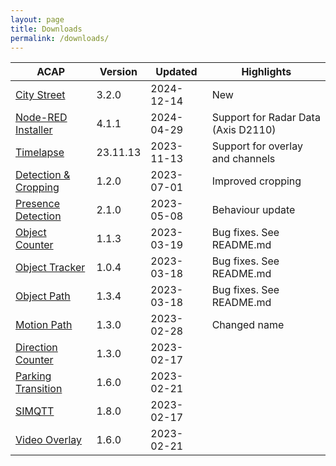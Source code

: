 ```yaml
---
layout: page
title: Downloads
permalink: /downloads/
---
```


|ACAP | Version| Updated | Highlights |
|------------------------ |---------- |------------ |-------------------------- |
|[City Street](https://www.dropbox.com/scl/fi/y5l64crciad3owm9rz56x/NodeRed-Installer.zip?rlkey=ncu7l5gm994rr3bo6nkyf1yz9&dl=1) |3.2.0 |2024-12-14 | New |
|[Node-RED Installer](https://www.dropbox.com/scl/fi/y5l64crciad3owm9rz56x/NodeRed-Installer.zip?rlkey=ncu7l5gm994rr3bo6nkyf1yz9&dl=1) |4.1.1 |2024-04-29 | Support for Radar Data (Axis D2110) |
|[Timelapse](https://www.dropbox.com/scl/fi/rn16ov9jcwf5yvycx2dg0/TimelapseMe.zip?rlkey=tp0nb7jgh459z7twyej095tlu&dl=1) |23.11.13 |2023-11-13 | Support for overlay and channels |
|[Detection & Cropping](https://www.dropbox.com/s/r8znlaoa0vzgf7u/Detection.zip?dl=1) |1.2.0 |2023-07-01 | Improved cropping |
|[Presence Detection](https://www.dropbox.com/s/5blk5p0ja4tar3x/Presence-Detection.zip?dl=1) |2.1.0 |2023-05-08 | Behaviour update |
|[Object Counter](https://www.dropbox.com/s/99va032lr5i0knt/ObjectCounter.zip?dl=1) |1.1.3 |2023-03-19 | Bug fixes.  See README.md |
|[Object Tracker](https://www.dropbox.com/s/7jcji4qxtvg3skx/ObjectTracker.zip?dl=1) |1.0.4 |2023-03-18 | Bug fixes.  See README.md |
|[Object Path](https://www.dropbox.com/s/5rguxscqb035rj5/ObjectPath.zip?dl=1) |1.3.4 |2023-03-18 | Bug fixes.  See README.md |
|[Motion Path](https://www.dropbox.com/s/z0k7tk897axperi/MotionPath.zip?dl=1) |1.3.0 |2023-02-28 | Changed name |
|[Direction Counter](https://www.dropbox.com/s/uszxn2abauyacvq/directioncounter.zip?dl=1) |1.3.0 |2023-02-17 | |
|[Parking Transition](https://www.dropbox.com/s/gbkmcbvhm7jb6qr/Parking_Transition.zip?dl=1) |1.6.0 |2023-02-21 | |
|[SIMQTT](https://www.dropbox.com/s/hohf82r5yypcem0/SIMQTT.zip?dl=1) |1.8.0 |2023-02-17 | |
|[Video Overlay](https://www.dropbox.com/s/lf70n7wzbduz9ng/Video_Overlay.zip?dl=1) |1.6.0 |2023-02-21 | |

